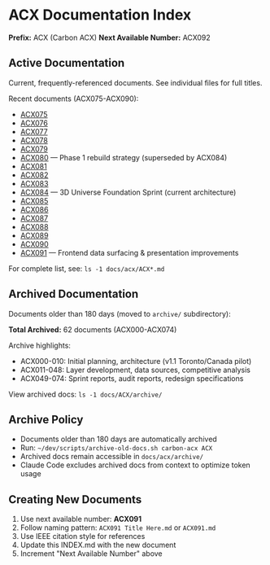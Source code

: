 # ACX Documentation Index

**Prefix:** ACX (Carbon ACX)
**Next Available Number:** ACX092

## Active Documentation

Current, frequently-referenced documents. See individual files for full titles.

Recent documents (ACX075-ACX090):
- [ACX075](./ACX075.md)
- [ACX076](./ACX076.md)
- [ACX077](./ACX077.md)
- [ACX078](./ACX078.md)
- [ACX079](./ACX079.md)
- [ACX080](./ACX080.md) — Phase 1 rebuild strategy (superseded by ACX084)
- [ACX081](./ACX081.md)
- [ACX082](./ACX082.md)
- [ACX083](./ACX083.md)
- [ACX084](./ACX084.md) — 3D Universe Foundation Sprint (current architecture)
- [ACX085](./ACX085.md)
- [ACX086](./ACX086.md)
- [ACX087](./ACX087.md)
- [ACX088](./ACX088.md)
- [ACX089](./ACX089.md)
- [ACX090](./ACX090.md)
- [ACX091](./ACX091%20Frontend%20Enhancement%20Sprint.md) — Frontend data surfacing & presentation improvements

For complete list, see: `ls -1 docs/acx/ACX*.md`

## Archived Documentation

Documents older than 180 days (moved to `archive/` subdirectory):

**Total Archived:** 62 documents (ACX000-ACX074)

Archive highlights:
- ACX000-010: Initial planning, architecture (v1.1 Toronto/Canada pilot)
- ACX011-048: Layer development, data sources, competitive analysis
- ACX049-074: Sprint reports, audit reports, redesign specifications

View archived docs: `ls -1 docs/ACX/archive/`

## Archive Policy

- Documents older than 180 days are automatically archived
- Run: `~/dev/scripts/archive-old-docs.sh carbon-acx ACX`
- Archived docs remain accessible in `docs/acx/archive/`
- Claude Code excludes archived docs from context to optimize token usage

## Creating New Documents

1. Use next available number: **ACX091**
2. Follow naming pattern: `ACX091 Title Here.md` or `ACX091.md`
3. Use IEEE citation style for references
4. Update this INDEX.md with the new document
5. Increment "Next Available Number" above
